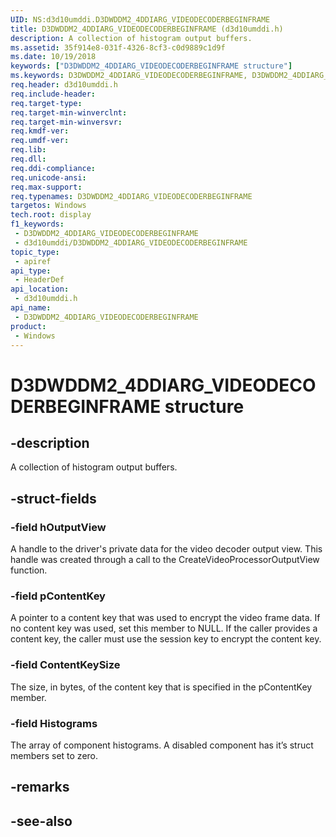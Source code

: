 ```yaml
---
UID: NS:d3d10umddi.D3DWDDM2_4DDIARG_VIDEODECODERBEGINFRAME
title: D3DWDDM2_4DDIARG_VIDEODECODERBEGINFRAME (d3d10umddi.h)
description: A collection of histogram output buffers.
ms.assetid: 35f914e8-031f-4326-8cf3-c0d9889c1d9f
ms.date: 10/19/2018
keywords: ["D3DWDDM2_4DDIARG_VIDEODECODERBEGINFRAME structure"]
ms.keywords: D3DWDDM2_4DDIARG_VIDEODECODERBEGINFRAME, D3DWDDM2_4DDIARG_VIDEODECODERBEGINFRAME,
req.header: d3d10umddi.h
req.include-header: 
req.target-type: 
req.target-min-winverclnt: 
req.target-min-winversvr: 
req.kmdf-ver: 
req.umdf-ver: 
req.lib: 
req.dll: 
req.ddi-compliance: 
req.unicode-ansi: 
req.max-support: 
req.typenames: D3DWDDM2_4DDIARG_VIDEODECODERBEGINFRAME
targetos: Windows
tech.root: display
f1_keywords:
 - D3DWDDM2_4DDIARG_VIDEODECODERBEGINFRAME
 - d3d10umddi/D3DWDDM2_4DDIARG_VIDEODECODERBEGINFRAME
topic_type:
 - apiref
api_type:
 - HeaderDef
api_location:
 - d3d10umddi.h
api_name:
 - D3DWDDM2_4DDIARG_VIDEODECODERBEGINFRAME
product:
 - Windows
---
```


# D3DWDDM2_4DDIARG_VIDEODECODERBEGINFRAME structure


## -description

A collection of histogram output buffers.

## -struct-fields

### -field hOutputView

A handle to the driver's private data for the video decoder output view. This handle was created through a call to the CreateVideoProcessorOutputView function.

### -field pContentKey

A pointer to a content key that was used to encrypt the video frame data. If no content key was used, set this member to NULL. If the caller provides a content key, the caller must use the session key to encrypt the content key.

### -field ContentKeySize

The size, in bytes, of the content key that is specified in the pContentKey member.

### -field Histograms

The array of component histograms.  A disabled component has it’s struct members set to zero.

## -remarks

## -see-also

